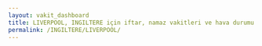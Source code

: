 ```yaml
---
layout: vakit_dashboard
title: LIVERPOOL, INGILTERE için iftar, namaz vakitleri ve hava durumu - ilçe/eyalet seç
permalink: /INGILTERE/LIVERPOOL/
---
```


<script type="text/javascript">
  var GLOBAL_COUNTRY = 'INGILTERE';
  var GLOBAL_CITY = 'LIVERPOOL';
  var GLOBAL_STATE = '';
  var lat = 72;
  var lon = 21;
</script>
